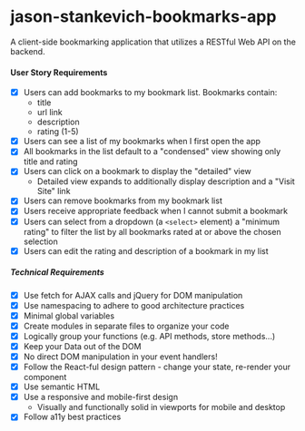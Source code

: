 # jason-stankevich-bookmarks-app
A client-side bookmarking application that utilizes a RESTful Web API on the backend.

#### User Story Requirements
- [x] Users can add bookmarks to my bookmark list. Bookmarks contain:
  - title
  - url link
  - description
  - rating (1-5)
- [x] Users can see a list of my bookmarks when I first open the app
- [x] All bookmarks in the list default to a "condensed" view showing only title and rating
- [x] Users can click on a bookmark to display the "detailed" view
  - Detailed view expands to additionally display description and a "Visit Site" link
- [x] Users can remove bookmarks from my bookmark list
- [x] Users receive appropriate feedback when I cannot submit a bookmark
- [x] Users can select from a dropdown (a `<select>` element) a "minimum rating" to filter the list by all bookmarks rated at or above the chosen selection
- [x] Users can edit the rating and description of a bookmark in my list

##### Technical Requirements
- [x] Use fetch for AJAX calls and jQuery for DOM manipulation
- [x] Use namespacing to adhere to good architecture practices
- [x] Minimal global variables
- [x] Create modules in separate files to organize your code
- [x] Logically group your functions (e.g. API methods, store methods...)
- [x] Keep your Data out of the DOM
- [x] No direct DOM manipulation in your event handlers!
- [x] Follow the React-ful design pattern - change your state, re-render your component
- [x] Use semantic HTML
- [x] Use a responsive and mobile-first design
  - Visually and functionally solid in viewports for mobile and desktop
- [x] Follow a11y best practices